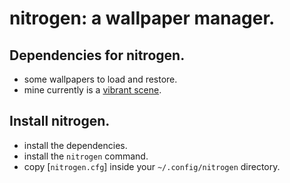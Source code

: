 # nitrogen: a wallpaper manager.


## Dependencies for nitrogen.
- some wallpapers to load and restore.
- mine currently is a [vibrant scene](https://voyage-onirique.com/wp-content/uploads/2020/03/backiee-138908-landscape-scaled.jpg).

## Install nitrogen.
- install the dependencies.
- install the `nitrogen` command.
- copy [`nitrogen.cfg`] inside your `~/.config/nitrogen` directory.
